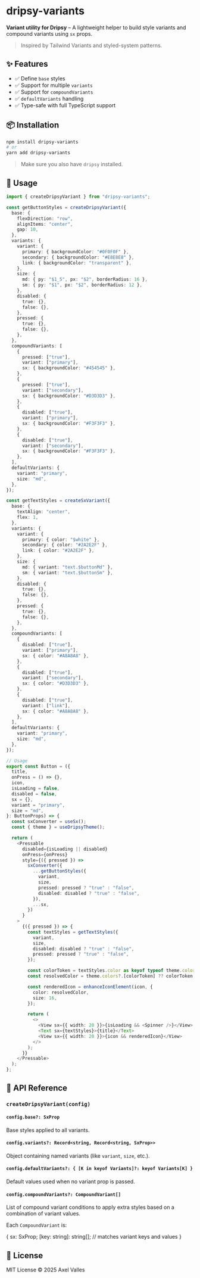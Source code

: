 # dripsy-variants

**Variant utility for Dripsy** – A lightweight helper to build style variants and compound variants using `sx` props.

> Inspired by Tailwind Variants and styled-system patterns.

## ✨ Features

- ✅ Define `base` styles
- ✅ Support for multiple `variants`
- ✅ Support for `compoundVariants`
- ✅ `defaultVariants` handling
- ✅ Type-safe with full TypeScript support

## 📦 Installation

```bash
npm install dripsy-variants
# or
yarn add dripsy-variants
```

> Make sure you also have `dripsy` installed.

## 🚀 Usage

```typescript
import { createDripsyVariant } from "dripsy-variants";

const getButtonStyles = createDripsyVariant({
  base: {
    flexDirection: "row",
    alignItems: "center",
    gap: 10,
  },
  variants: {
    variant: {
      primary: { backgroundColor: "#0F0F0F" },
      secondary: { backgroundColor: "#E8E8E8" },
      link: { backgroundColor: "transparent" },
    },
    size: {
      md: { py: "$1_5", px: "$2", borderRadius: 16 },
      sm: { py: "$1", px: "$2", borderRadius: 12 },
    },
    disabled: {
      true: {},
      false: {},
    },
    pressed: {
      true: {},
      false: {},
    },
  },
  compoundVariants: [
    {
      pressed: ["true"],
      variant: ["primary"],
      sx: { backgroundColor: "#454545" },
    },
    {
      pressed: ["true"],
      variant: ["secondary"],
      sx: { backgroundColor: "#D3D3D3" },
    },
    {
      disabled: ["true"],
      variant: ["primary"],
      sx: { backgroundColor: "#F3F3F3" },
    },
    {
      disabled: ["true"],
      variant: ["secondary"],
      sx: { backgroundColor: "#F3F3F3" },
    },
  ],
  defaultVariants: {
    variant: "primary",
    size: "md",
  },
});

const getTextStyles = createSxVariant({
  base: {
    textAlign: "center",
    flex: 1,
  },
  variants: {
    variant: {
      primary: { color: "$white" },
      secondary: { color: "#2A2E2F" },
      link: { color: "#2A2E2F" },
    },
    size: {
      md: { variant: "text.$buttonMd" },
      sm: { variant: "text.$buttonSm" },
    },
    disabled: {
      true: {},
      false: {},
    },
    pressed: {
      true: {},
      false: {},
    },
  },
  compoundVariants: [
    {
      disabled: ["true"],
      variant: ["primary"],
      sx: { color: "#A8A8A8" },
    },
    {
      disabled: ["true"],
      variant: ["secondary"],
      sx: { color: "#D3D3D3" },
    },
    {
      disabled: ["true"],
      variant: ["link"],
      sx: { color: "#A8A8A8" },
    },
  ],
  defaultVariants: {
    variant: "primary",
    size: "md",
  },
});

// Usage
export const Button = ({
  title,
  onPress = () => {},
  icon,
  isLoading = false,
  disabled = false,
  sx = {},
  variant = "primary",
  size = "md",
}: ButtonProps) => {
  const sxConverter = useSx();
  const { theme } = useDripsyTheme();

  return (
    <Pressable
      disabled={isLoading || disabled}
      onPress={onPress}
      style={({ pressed }) =>
        sxConverter({
          ...getButtonStyles({
            variant,
            size,
            pressed: pressed ? "true" : "false",
            disabled: disabled ? "true" : "false",
          }),
          ...sx,
        })
      }
    >
      {({ pressed }) => {
        const textStyles = getTextStyles({
          variant,
          size,
          disabled: disabled ? "true" : "false",
          pressed: pressed ? "true" : "false",
        });

        const colorToken = textStyles.color as keyof typeof theme.colors;
        const resolvedColor = theme.colors?.[colorToken] ?? colorToken;

        const renderedIcon = enhanceIconElement(icon, {
          color: resolvedColor,
          size: 16,
        });

        return (
          <>
            <View sx={{ width: 20 }}>{isLoading && <Spinner />}</View>
            <Text sx={textStyles}>{title}</Text>
            <View sx={{ width: 20 }}>{icon && renderedIcon}</View>
          </>
        );
      }}
    </Pressable>
  );
};
```

## 🧠 API Reference

### `createDripsyVariant(config)`

#### `config.base?: SxProp`

Base styles applied to all variants.

#### `config.variants?: Record<string, Record<string, SxProp>>`

Object containing named variants (like `variant`, `size`, etc.).

#### `config.defaultVariants?: { [K in keyof Variants]?: keyof Variants[K] }`

Default values used when no variant prop is passed.

#### `config.compoundVariants?: CompoundVariant[]`

List of compound variant conditions to apply extra styles based on a combination of variant values.

Each `CompoundVariant` is:

{
sx: SxProp;
[key: string]: string[]; // matches variant keys and values
}

## 🪪 License

MIT License © 2025 Axel Valles
